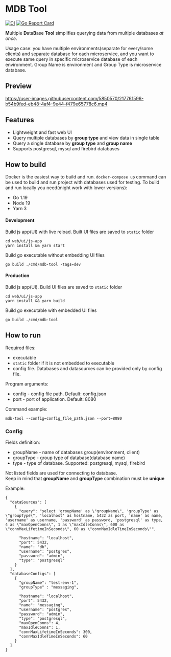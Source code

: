 # MDB Tool

[![CI](https://github.com/minlau/mdb-tool/actions/workflows/ci.yml/badge.svg)](https://github.com/minlau/mdb-tool/actions/workflows/ci.yml)
[![Go Report Card](https://goreportcard.com/badge/github.com/minlau/mdb-tool)](https://goreportcard.com/report/github.com/minlau/mdb-tool)

**M**ultiple **D**ata**B**ase **Tool** simplifies querying data from multiple databases _at once_.

Usage case: you have multiple environments(separate for every/some clients) and separate database for each microservice,
and you want to execute same query in specific microservice database of each environment. Group Name is environment and
Group Type is microservice database.

## Preview

https://user-images.githubusercontent.com/5850570/217761596-b54b9fed-eb48-4af4-9e44-f479e65778c6.mp4

## Features

- Lightweight and fast web UI
- Query multiple databases by **group type** and view data in single table
- Query a single database by **group type** and **group name**
- Supports postgresql, mysql and firebird databases

## How to build

Docker is the easiest way to build and run. `docker-compose up` command can be used to build and run project with 
databases used for testing. To build and run locally you need(might work with lower versions):

- Go 1.19
- Node 19
- Yarn 3

#### Development

Build js app(UI) with live reload. Built UI files are saved to `static` folder

```
cd web/ui/js-app
yarn install && yarn start 
```

Build go executable without embedding UI files

```
go build ./cmd/mdb-tool -tags=dev
```

#### Production

Build js app(UI). Build UI files are saved to `static` folder

```
cd web/ui/js-app
yarn install && yarn build 
```

Build go executable with embedded UI files

```
go build ./cmd/mdb-tool
```

## How to run

Required files:

- executable
- `static` folder if it is not embedded to executable
- config file. Databases and datasources can be provided only by config file.

Program arguments:

- config - config file path. Default: config.json
- port - port of application. Default: 8080

Command example:

``
mdb-tool --config=config_file_path.json --port=8080
``

### Config

Fields definition:

- groupName - name of databases group(environment, client)
- groupType - group type of database(database name)
- type - type of database. Supported: postgresql, mysql, firebird

Not listed fields are used for connecting to database.  
Keep in mind that **groupName** and **groupType** combination must be **unique**

Example:

```
{
  "dataSources": [
    {
      "query": "select 'groupName' as \"groupName\", 'groupType' as \"groupType\", 'localhost' as hostname, 5432 as port, 'name' as name, 'username' as username, 'password' as password, 'postgresql' as type, 4 as \"maxOpenConns\", 1 as \"maxIdleConns\", 600 as \"connMaxLifetimeInSeconds\", 60 as \"connMaxIdleTimeInSeconds\"",
      
      "hostname": "localhost",
      "port": 5432,
      "name": "db",
      "username": "postgres",
      "password": "admin",
      "type": "postgresql"
    }
  ],
  "databaseConfigs": [
    {
      "groupName": "test-env-1",
      "groupType" : "messaging",
      
      "hostname": "localhost",
      "port": 5432,
      "name": "messaging",
      "username": "postgres",
      "password": "admin",
      "type": "postgresql",
      "maxOpenConns": 4,
      "maxIdleConns": 1,
      "connMaxLifetimeInSeconds": 300,
      "connMaxIdleTimeInSeconds": 60
    }
  ]
}
```
